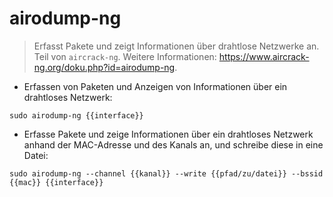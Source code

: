 # airodump-ng

> Erfasst Pakete und zeigt Informationen über drahtlose Netzwerke an.
> Teil von `aircrack-ng`.
> Weitere Informationen: <https://www.aircrack-ng.org/doku.php?id=airodump-ng>.

- Erfassen von Paketen und Anzeigen von Informationen über ein drahtloses Netzwerk:

`sudo airodump-ng {{interface}}`

- Erfasse Pakete und zeige Informationen über ein drahtloses Netzwerk anhand der MAC-Adresse und des Kanals an, und schreibe diese in eine Datei:

`sudo airodump-ng --channel {{kanal}} --write {{pfad/zu/datei}} --bssid {{mac}} {{interface}}`
